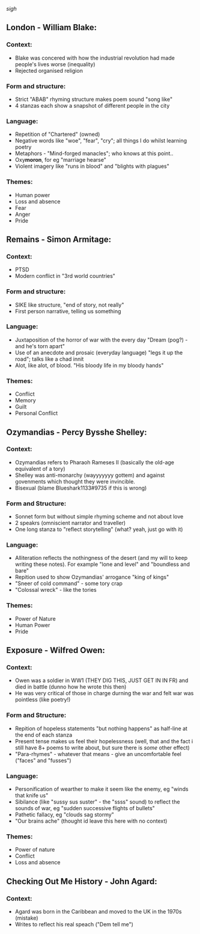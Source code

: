 *sigh*

## London - William Blake:
### Context:
* Blake was concered with how the industrial revolution had made people's lives worse (inequality)
* Rejected organised religion

### Form and structure:
* Strict "ABAB" rhyming structure makes poem sound "song like"
* 4 stanzas each show a snapshot of different people in the city

### Language:
* Repetition of "Chartered" (owned)
* Negative words like "woe", "fear", "cry"; all things I do whilst learning poetry
* Metaphors - "Mind-forged manacles"; who knows at this point..
* Oxy**moron**, for eg "marriage hearse"
* Violent imagery like "runs in blood" and "blights with plagues"
### Themes:
* Human power
* Loss and absence
* Fear
* Anger
* Pride

## Remains - Simon Armitage:
### Context:
* PTSD
* Modern conflict in "3rd world countries"

### Form and structure:
* SIKE like structure, "end of story, not really"
* First person narrative, telling us something

### Language:
* Juxtaposition of the horror of war with the every day "Dream (pog?) - and he's torn apart"
* Use of an anecdote and prosaic (everyday language) "legs it up the road"; talks like a chad innit
* Alot, like alot, of blood. "His bloody life in my bloody hands"

### Themes:
* Conflict
* Memory
* Guilt
* Personal Conflict

## Ozymandias - Percy Bysshe Shelley:
### Context:
* Ozymandias refers to Pharaoh Rameses II (basically the old-age equivalent of a tory)
* Shelley was anti-monarchy (wayyyyyyy gottem) and against govenments which thought they were invincible.
* Bisexual (blame Blueshark1133#9735 if this is wrong)

### Form and Structure:
* Sonnet form but without simple rhyming scheme and not about love
* 2 speakrs (omniscient narrator and traveller)
* One long stanza to "reflect storytelling" (what? yeah, just go with it)

### Language:
* Alliteration reflects the nothingness of the desert (and my will to keep writing these notes). For example "lone and level" and "boundless and bare"
* Repition used to show Ozymandias' arrogance "king of kings"
* "Sneer of cold command" - some tory crap
* "Colossal wreck" - like the tories

### Themes:
* Power of Nature
* Human Power
* Pride

## Exposure - Wilfred Owen:

### Context:
* Owen was a soldier in WW1 (THEY DIG THIS, JUST GET IN IN FR) and died in battle (dunno how he wrote this then)
* He was very critical of those in charge durning the war and felt war was pointless (like poetry!)

### Form and Structure:
* Repition of hopeless statements "but nothing happens" as half-line at the end of each stanza
* Present tense makes us feel their hopelessness (well, that and the fact i still have 8+ poems to write about, but sure there is *some* other effect)
* "Para-rhymes" - whatever that means - give an uncomfortable feel ("faces" and "fusses")

### Language:
* Personification of wearther to make it seem like the enemy, eg "winds that knife us"
* Sibilance (like "sussy sus suster" - the "ssss" sound) to reflect the sounds of war, eg "sudden successive flights of bullets"
* Pathetic fallacy, eg "clouds sag stormy"
* "Our brains ache" (thought id leave this here with no context)

### Themes:
* Power of nature
* Conflict
* Loss and absence

## Checking Out Me History - John Agard:

### Context:
* Agard was born in the Caribbean and moved to the UK in the 1970s (mistake)
* Writes to reflect his real speach ("Dem tell me")
